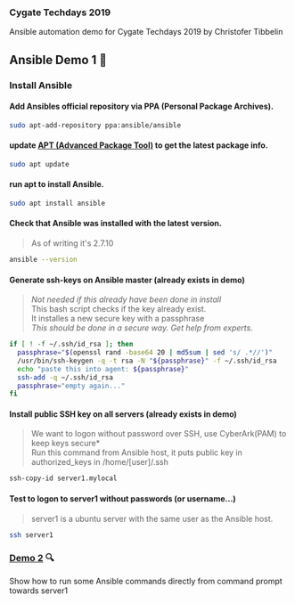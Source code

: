 ### Cygate Techdays 2019
Ansible automation demo for Cygate Techdays 2019 by Christofer Tibbelin
## Ansible Demo 1 :dvd:
### Install Ansible
#### Add Ansibles official repository via PPA (Personal Package Archives).
```sh
sudo apt-add-repository ppa:ansible/ansible
```
#### update [APT (Advanced Package Tool)](https://en.wikipedia.org/wiki/APT_(Debian)) to get the latest package info.
```sh
sudo apt update
```
#### run apt to install Ansible.
```sh
sudo apt install ansible
```
#### Check that Ansible was installed with the latest version.
> As of writing it's 2.7.10
```sh
ansible --version
```
#### Generate ssh-keys on Ansible master (already exists in demo)
> _Not needed if this already have been done in install_\
> This bash script checks if the key already exist.\
> It installes a new secure key with a passphrase\
> _This should be done in a secure way. Get help from experts._
```sh
if [ ! -f ~/.ssh/id_rsa ]; then
  passphrase="$(openssl rand -base64 20 | md5sum | sed 's/ .*//')"
  /usr/bin/ssh-keygen -q -t rsa -N "${passphrase}" -f ~/.ssh/id_rsa
  echo "paste this into agent: ${passphrase}"
  ssh-add -q ~/.ssh/id_rsa
  passphrase="empty again..."
fi
```
#### Install public SSH key on all servers (already exists in demo)
> We want to logon without password over SSH, use CyberArk(PAM) to keep keys secure*\
> Run this command from Ansible host, it puts public key in authorized_keys in /home/[user]/.ssh
```sh
ssh-copy-id server1.mylocal
```
#### Test to logon to server1 without passwords (or username...)
> server1 is a ubuntu server with the same user as the Ansible host.
```sh
ssh server1
```
### [Demo 2](../demo2/) :mag:
Show how to run some Ansible commands directly from command prompt towards server1
